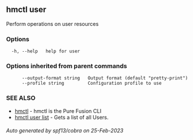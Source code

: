 ## hmctl user

Perform operations on user resources

### Options

```
  -h, --help   help for user
```

### Options inherited from parent commands

```
      --output-format string   Output format (default "pretty-print")
      --profile string         Configuration profile to use
```

### SEE ALSO

* [hmctl](hmctl.md)	 - hmctl is the Pure Fusion CLI
* [hmctl user list](hmctl_user_list.md)	 - Gets a list of all Users.

###### Auto generated by spf13/cobra on 25-Feb-2023
